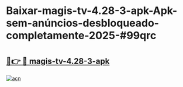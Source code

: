 # Baixar-magis-tv-4.28-3-apk-Apk-sem-anúncios-desbloqueado-completamente-2025-#99qrc

# <h2><a href="https://ainizakaria.my?title=magis-tv-4.28-3-apk&ref=24M">🔗👉 🔴 magis-tv-4.28-3-apk</a></h2>

[![acn](https://github.com/user-attachments/assets/0f9c940e-d8b0-45ae-aac7-cd30a18b3e1c)](https://ainizakaria.my?title=magis-tv-4.28-3-apk&ref=24M)

